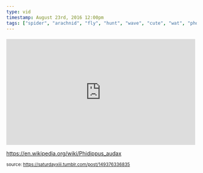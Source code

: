 ```yaml
---
type: vid
timestamp: August 23rd, 2016 12:00pm
tags: ["spider", "arachnid", "fly", "hunt", "wave", "cute", "wat", "photography"]
---
```

####
<iframe width="500" height="281"  id="youtube_iframe" src="https://www.youtube.com/embed/SKNOpYkJhsQ?feature=oembed&amp;enablejsapi=1&amp;origin=http://safe.txmblr.com&amp;wmode=opaque" frameborder="0" allow="accelerometer; autoplay; clipboard-write; encrypted-media; gyroscope; picture-in-picture" allowfullscreen></iframe>                    
                                            
<a href="https://en.wikipedia.org/wiki/Phidippus_audax" target="_blank">https://en.wikipedia.org/wiki/Phidippus_audax</a><br/>
 
                                                    
<small>source: https://saturdayxiii.tumblr.com/post/149376336835</small>
